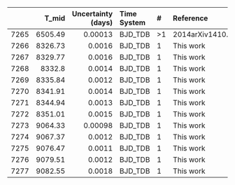 |      |   T_mid |   Uncertainty (days) | Time System   | #   | Reference           |
|-----:|--------:|---------------------:|:--------------|:----|:--------------------|
| 7265 | 6505.49 |              0.00013 | BJD_TDB       | >1  | 2014arXiv1410.3449A |
| 7266 | 8326.73 |              0.0016  | BJD_TDB       | 1   | This work           |
| 7267 | 8329.77 |              0.0016  | BJD_TDB       | 1   | This work           |
| 7268 | 8332.8  |              0.0014  | BJD_TDB       | 1   | This work           |
| 7269 | 8335.84 |              0.0012  | BJD_TDB       | 1   | This work           |
| 7270 | 8341.91 |              0.0014  | BJD_TDB       | 1   | This work           |
| 7271 | 8344.94 |              0.0013  | BJD_TDB       | 1   | This work           |
| 7272 | 8351.01 |              0.0015  | BJD_TDB       | 1   | This work           |
| 7273 | 9064.33 |              0.00098 | BJD_TDB       | 1   | This work           |
| 7274 | 9067.37 |              0.0012  | BJD_TDB       | 1   | This work           |
| 7275 | 9076.47 |              0.0011  | BJD_TDB       | 1   | This work           |
| 7276 | 9079.51 |              0.0012  | BJD_TDB       | 1   | This work           |
| 7277 | 9082.55 |              0.0018  | BJD_TDB       | 1   | This work           |